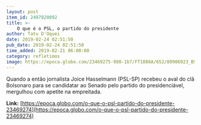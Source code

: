 ```yaml
---
layout: post
item_id: 2497920092
title: >-
    O que é o PSL, o partido do presidente
author: Tatu D'Oquei
date: 2019-02-24 02:51:50
pub_date: 2019-02-24 02:51:50
time_added: 2019-02-21 06:00:00
category: refletimos
image: https://epoca.globo.com/23469275-980-1b7/FT1086A/652/80906923_BSBBrasiliaBrasil01-02-2019PAPosse-dos-Deputados-Fe.jpg
---
```


Quando a então jornalista Joice Hasselmann (PSL-SP) recebeu o aval do clã Bolsonaro para se candidatar ao Senado pelo partido do presidenciável, mergulhou com apetite na empreitada.

**Link:** [https://epoca.globo.com/o-que-o-psl-partido-do-presidente-23469274](https://epoca.globo.com/o-que-o-psl-partido-do-presidente-23469274)

